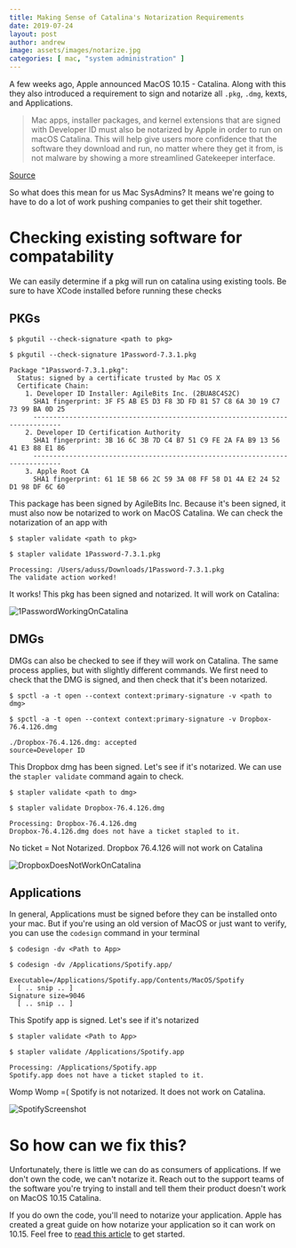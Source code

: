 ```yaml
---
title: Making Sense of Catalina's Notarization Requirements
date: 2019-07-24
layout: post
author: andrew
image: assets/images/notarize.jpg
categories: [ mac, "system administration" ]
---
```


A few weeks ago, Apple announced MacOS 10.15 - Catalina.  Along with this they also introduced a requirement to sign and notarize all `.pkg`, `.dmg`, kexts, and Applications.

> Mac apps, installer packages, and kernel extensions that are signed with Developer ID must also be notarized by Apple in order to run on macOS Catalina. This will help give users more confidence that the software they download and run, no matter where they get it from, is not malware by showing a more streamlined Gatekeeper interface.

[Source](https://developer.apple.com/news/?id=06032019i)

So what does this mean for us Mac SysAdmins? It means we're going to have to do a lot of work pushing companies to get their shit together.

# Checking existing software for compatability

We can easily determine if a pkg will run on catalina using existing tools. Be sure to have XCode installed before running these checks

## PKGs

```
$ pkgutil --check-signature <path to pkg>

$ pkgutil --check-signature 1Password-7.3.1.pkg

Package "1Password-7.3.1.pkg":
  Status: signed by a certificate trusted by Mac OS X
  Certificate Chain:
    1. Developer ID Installer: AgileBits Inc. (2BUA8C4S2C)
      SHA1 fingerprint: 3F F5 AB E5 D3 F8 3D FD 81 57 C8 6A 30 19 C7 73 99 BA 0D 25
      -----------------------------------------------------------------------------
    2. Developer ID Certification Authority
      SHA1 fingerprint: 3B 16 6C 3B 7D C4 B7 51 C9 FE 2A FA B9 13 56 41 E3 88 E1 86
      -----------------------------------------------------------------------------
    3. Apple Root CA
      SHA1 fingerprint: 61 1E 5B 66 2C 59 3A 08 FF 58 D1 4A E2 24 52 D1 98 DF 6C 60

```

This package has been signed by AgileBits Inc. Because it's been signed, it must also now be notarized to work on MacOS Catalina. We can check the notarization of an app with

```
$ stapler validate <path to pkg>

$ stapler validate 1Password-7.3.1.pkg

Processing: /Users/aduss/Downloads/1Password-7.3.1.pkg
The validate action worked!
```

It works! This pkg has been signed and notarized. It will work on Catalina:

![1PasswordWorkingOnCatalina](https://i.imgur.com/a2BpwdE.png)

## DMGs

DMGs can also be checked to see if they will work on Catalina.  The same process applies, but with slightly different commands. We first need to check that the DMG is signed, and then check that it's been notarized.

```
$ spctl -a -t open --context context:primary-signature -v <path to dmg>

$ spctl -a -t open --context context:primary-signature -v Dropbox-76.4.126.dmg

./Dropbox-76.4.126.dmg: accepted
source=Developer ID
```

This Dropbox dmg has been signed. Let's see if it's notarized. We can use the `stapler validate` command again to check.

```
$ stapler validate <path to dmg> 

$ stapler validate Dropbox-76.4.126.dmg

Processing: Dropbox-76.4.126.dmg
Dropbox-76.4.126.dmg does not have a ticket stapled to it.
```

No ticket = Not Notarized. Dropbox 76.4.126 will not work on Catalina

![DropboxDoesNotWorkOnCatalina](https://i.imgur.com/M6I81qE.png)

## Applications

In general, Applications must be signed before they can be installed onto your mac. But if you're using an old version of MacOS or just want to verify, you can use the `codesign` command in your terminal

```
$ codesign -dv <Path to App>

$ codesign -dv /Applications/Spotify.app/

Executable=/Applications/Spotify.app/Contents/MacOS/Spotify
  [ .. snip .. ]
Signature size=9046
  [ .. snip .. ]
```

This Spotify app is signed. Let's see if it's notarized

```
$ stapler validate <Path to App>

$ stapler validate /Applications/Spotify.app

Processing: /Applications/Spotify.app
Spotify.app does not have a ticket stapled to it.
```

Womp Womp =(  Spotify is not notarized. It does not work on Catalina.

![SpotifyScreenshot](https://i.imgur.com/nbJpX0z.png)

# So how can we fix this?

Unfortunately, there is little we can do as consumers of applications. If we don't own the code, we can't notarize it.  Reach out to the support teams of the software you're trying to install and tell them their product doesn't work on MacOS 10.15 Catalina.

If you do own the code, you'll need to notarize your application. Apple has created a great guide on how notarize your application so it can work on 10.15. Feel free to [read this article](https://developer.apple.com/documentation/security/notarizing_your_app_before_distribution) to get started.

